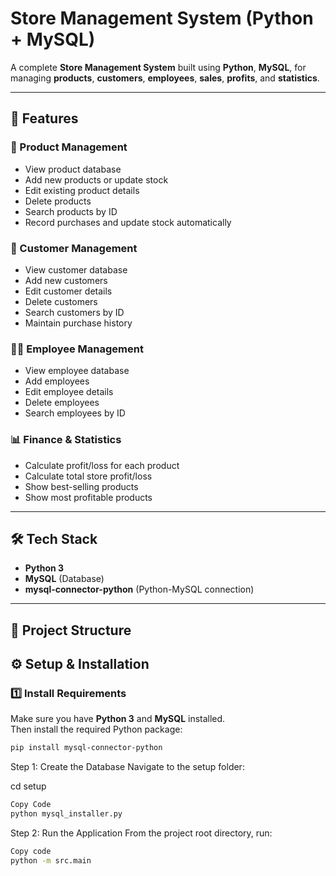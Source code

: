 # Store Management System (Python + MySQL)

A complete **Store Management System** built using **Python**, **MySQL**, for managing **products**, **customers**, **employees**, **sales**, **profits**, and **statistics**.  


---

## 🚀 Features

### 🛒 Product Management
- View product database
- Add new products or update stock
- Edit existing product details
- Delete products
- Search products by ID
- Record purchases and update stock automatically

### 👥 Customer Management
- View customer database
- Add new customers
- Edit customer details
- Delete customers
- Search customers by ID
- Maintain purchase history

### 🧑‍💼 Employee Management
- View employee database
- Add employees
- Edit employee details
- Delete employees
- Search employees by ID

### 📊 Finance & Statistics
- Calculate profit/loss for each product
- Calculate total store profit/loss
- Show best-selling products
- Show most profitable products

---

## 🛠️ Tech Stack
- **Python 3**
- **MySQL** (Database)
- **mysql-connector-python** (Python-MySQL connection)

---

## 📂 Project Structure
## ⚙️ Setup & Installation

### 1️⃣ Install Requirements
Make sure you have **Python 3** and **MySQL** installed.  
Then install the required Python package:
```bash
pip install mysql-connector-python
```
Step 1: Create the Database
Navigate to the setup folder:

cd setup
```bash
Copy Code
python mysql_installer.py
```

Step 2: Run the Application
From the project root directory, run:

```bash
Copy code
python -m src.main
```
